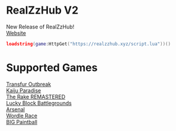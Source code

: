 # RealZzHub V2
New Release of RealZzHub!\
[Website](https://realzzhub.xyz/)

```lua
loadstring(game:HttpGet("https://realzzhub.xyz/script.lua"))()
```
# Supported Games
[Transfur Outbreak](https://www.roblox.com/games/5987922834/)\
[Kaiju Paradise](https://www.roblox.com/games/6456351776/)\
[The Rake REMASTERED](https://www.roblox.com/games/2413927524/)\
[Lucky Block Battlegrounds](https://www.roblox.com/games/662417684/)\
[Arsenal](https://www.roblox.com/games/286090429/)\
[Wordle Race](https://www.roblox.com/games/8955757986/)\
[BIG Paintball](https://www.roblox.com/games/3527629287/)

